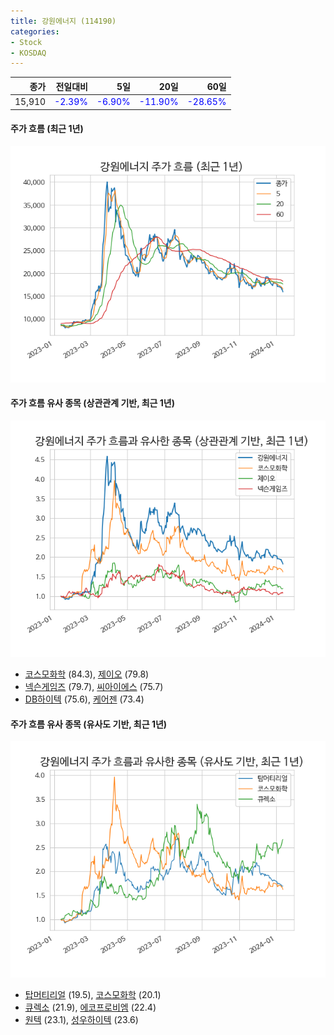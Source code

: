 ```yaml
---
title: 강원에너지 (114190)
categories:
- Stock
- KOSDAQ
---
```


|종가|전일대비|5일|20일|60일|
|---:|-------:|--:|---:|---:|
|15,910|<span style="color: blue">-2.39%</span>|<span style="color: blue">-6.90%</span>|<span style="color: blue">-11.90%</span>|<span style="color: blue">-28.65%</span>|

<!-- more -->

#### 주가 흐름 (최근 1년)
![114190](/assets/images/stock/114190.png)


#### 주가 흐름 유사 종목 (상관관계 기반, 최근 1년)
![114190](/assets/images/stock/114190_corr.png)
- [코스모화학](/005420/) (84.3), [제이오](/418550/) (79.8)
- [넥슨게임즈](/225570/) (79.7), [씨아이에스](/222080/) (75.7)
- [DB하이텍](/000990/) (75.6), [케어젠](/214370/) (73.4)


#### 주가 흐름 유사 종목 (유사도 기반, 최근 1년)
![114190](/assets/images/stock/114190_sim.png)
- [탑머티리얼](/360070/) (19.5), [코스모화학](/005420/) (20.1)
- [큐렉소](/060280/) (21.9), [에코프로비엠](/247540/) (22.4)
- [원텍](/336570/) (23.1), [성우하이텍](/015750/) (23.6)